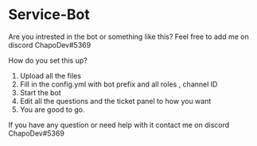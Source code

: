 # Service-Bot

Are you intrested in the bot or something like this? Feel free to add me on discord ChapoDev#5369

How do you set this up?
1. Upload all the files 
2. Fill in the config.yml with bot prefix and all roles , channel ID
3. Start the bot
4. Edit all the questions and the ticket panel to how you want
5. You are good to go.

If you have any question or need help with it contact me on discord ChapoDev#5369
